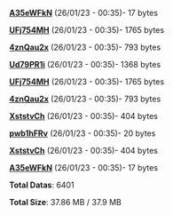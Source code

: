 [**A35eWFkN**](/data/A35eWFkN.txt) (26/01/23 - 00:35)- 17 bytes

[**UFj754MH**](/data/UFj754MH.txt) (26/01/23 - 00:35)- 1765 bytes

[**4znQau2x**](/data/4znQau2x.txt) (26/01/23 - 00:35)- 793 bytes

[**Ud79PR1i**](/data/Ud79PR1i.txt) (26/01/23 - 00:35)- 1368 bytes

[**UFj754MH**](/data/UFj754MH.txt) (26/01/23 - 00:35)- 1765 bytes

[**4znQau2x**](/data/4znQau2x.txt) (26/01/23 - 00:35)- 793 bytes

[**XststvCh**](/data/XststvCh.txt) (26/01/23 - 00:35)- 404 bytes

[**pwb1hFRv**](/data/pwb1hFRv.txt) (26/01/23 - 00:35)- 20 bytes

[**XststvCh**](/data/XststvCh.txt) (26/01/23 - 00:35)- 404 bytes

[**A35eWFkN**](/data/A35eWFkN.txt) (26/01/23 - 00:35)- 17 bytes

**Total Datas**: 6401

**Total Size**: 37.86 MB / 37.9 MB